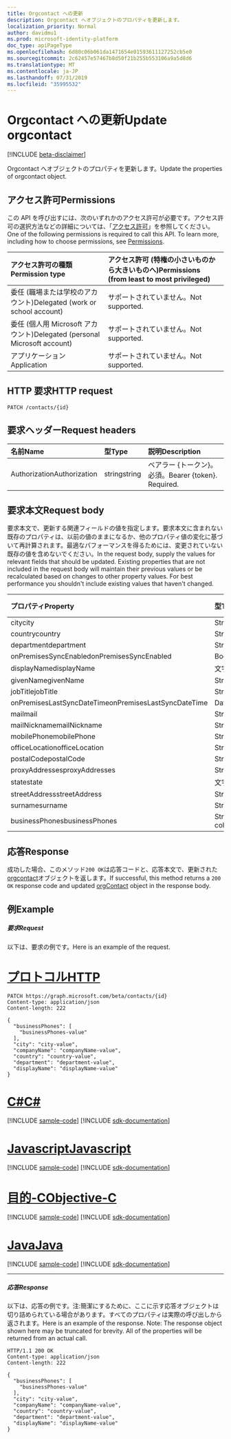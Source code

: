 ```yaml
---
title: Orgcontact への更新
description: Orgcontact へオブジェクトのプロパティを更新します。
localization_priority: Normal
author: davidmu1
ms.prod: microsoft-identity-platform
doc_type: apiPageType
ms.openlocfilehash: 6d80c06b061da1471654e01593611127252cb5e0
ms.sourcegitcommit: 2c62457e57467b8d50f21b255b553106a9a5d8d6
ms.translationtype: MT
ms.contentlocale: ja-JP
ms.lasthandoff: 07/31/2019
ms.locfileid: "35995532"
---
```

# <a name="update-orgcontact"></a><span data-ttu-id="6715f-103">Orgcontact への更新</span><span class="sxs-lookup"><span data-stu-id="6715f-103">Update orgcontact</span></span>

[!INCLUDE [beta-disclaimer](../../includes/beta-disclaimer.md)]

<span data-ttu-id="6715f-104">Orgcontact へオブジェクトのプロパティを更新します。</span><span class="sxs-lookup"><span data-stu-id="6715f-104">Update the properties of orgcontact object.</span></span>
## <a name="permissions"></a><span data-ttu-id="6715f-105">アクセス許可</span><span class="sxs-lookup"><span data-stu-id="6715f-105">Permissions</span></span>
<span data-ttu-id="6715f-p101">この API を呼び出すには、次のいずれかのアクセス許可が必要です。アクセス許可の選択方法などの詳細については、「[アクセス許可](/graph/permissions-reference)」を参照してください。</span><span class="sxs-lookup"><span data-stu-id="6715f-p101">One of the following permissions is required to call this API. To learn more, including how to choose permissions, see [Permissions](/graph/permissions-reference).</span></span>

|<span data-ttu-id="6715f-108">アクセス許可の種類</span><span class="sxs-lookup"><span data-stu-id="6715f-108">Permission type</span></span>      | <span data-ttu-id="6715f-109">アクセス許可 (特権の小さいものから大きいものへ)</span><span class="sxs-lookup"><span data-stu-id="6715f-109">Permissions (from least to most privileged)</span></span>              |
|:--------------------|:---------------------------------------------------------|
|<span data-ttu-id="6715f-110">委任 (職場または学校のアカウント)</span><span class="sxs-lookup"><span data-stu-id="6715f-110">Delegated (work or school account)</span></span> | <span data-ttu-id="6715f-111">サポートされていません。</span><span class="sxs-lookup"><span data-stu-id="6715f-111">Not supported.</span></span>    |
|<span data-ttu-id="6715f-112">委任 (個人用 Microsoft アカウント)</span><span class="sxs-lookup"><span data-stu-id="6715f-112">Delegated (personal Microsoft account)</span></span> | <span data-ttu-id="6715f-113">サポートされていません。</span><span class="sxs-lookup"><span data-stu-id="6715f-113">Not supported.</span></span>    |
|<span data-ttu-id="6715f-114">アプリケーション</span><span class="sxs-lookup"><span data-stu-id="6715f-114">Application</span></span> | <span data-ttu-id="6715f-115">サポートされていません。</span><span class="sxs-lookup"><span data-stu-id="6715f-115">Not supported.</span></span> |

## <a name="http-request"></a><span data-ttu-id="6715f-116">HTTP 要求</span><span class="sxs-lookup"><span data-stu-id="6715f-116">HTTP request</span></span>
<!-- { "blockType": "ignored" } -->
```http
PATCH /contacts/{id}
```
## <a name="request-headers"></a><span data-ttu-id="6715f-117">要求ヘッダー</span><span class="sxs-lookup"><span data-stu-id="6715f-117">Request headers</span></span>
| <span data-ttu-id="6715f-118">名前</span><span class="sxs-lookup"><span data-stu-id="6715f-118">Name</span></span>       | <span data-ttu-id="6715f-119">型</span><span class="sxs-lookup"><span data-stu-id="6715f-119">Type</span></span> | <span data-ttu-id="6715f-120">説明</span><span class="sxs-lookup"><span data-stu-id="6715f-120">Description</span></span>|
|:-----------|:------|:----------|
| <span data-ttu-id="6715f-121">Authorization</span><span class="sxs-lookup"><span data-stu-id="6715f-121">Authorization</span></span>  | <span data-ttu-id="6715f-122">string</span><span class="sxs-lookup"><span data-stu-id="6715f-122">string</span></span>  | <span data-ttu-id="6715f-p102">ベアラー {トークン}。必須。</span><span class="sxs-lookup"><span data-stu-id="6715f-p102">Bearer {token}. Required.</span></span> |

## <a name="request-body"></a><span data-ttu-id="6715f-125">要求本文</span><span class="sxs-lookup"><span data-stu-id="6715f-125">Request body</span></span>
<span data-ttu-id="6715f-p103">要求本文で、更新する関連フィールドの値を指定します。要求本文に含まれない既存のプロパティは、以前の値のままになるか、他のプロパティ値の変化に基づいて再計算されます。最適なパフォーマンスを得るためには、変更されていない既存の値を含めないでください。</span><span class="sxs-lookup"><span data-stu-id="6715f-p103">In the request body, supply the values for relevant fields that should be updated. Existing properties that are not included in the request body will maintain their previous values or be recalculated based on changes to other property values. For best performance you shouldn't include existing values that haven't changed.</span></span>

| <span data-ttu-id="6715f-129">プロパティ</span><span class="sxs-lookup"><span data-stu-id="6715f-129">Property</span></span>     | <span data-ttu-id="6715f-130">型</span><span class="sxs-lookup"><span data-stu-id="6715f-130">Type</span></span>   |<span data-ttu-id="6715f-131">説明</span><span class="sxs-lookup"><span data-stu-id="6715f-131">Description</span></span>|
|:---------------|:--------|:----------|
|<span data-ttu-id="6715f-132">city</span><span class="sxs-lookup"><span data-stu-id="6715f-132">city</span></span>|<span data-ttu-id="6715f-133">String</span><span class="sxs-lookup"><span data-stu-id="6715f-133">String</span></span>||
|<span data-ttu-id="6715f-134">country</span><span class="sxs-lookup"><span data-stu-id="6715f-134">country</span></span>|<span data-ttu-id="6715f-135">String</span><span class="sxs-lookup"><span data-stu-id="6715f-135">String</span></span>||
|<span data-ttu-id="6715f-136">department</span><span class="sxs-lookup"><span data-stu-id="6715f-136">department</span></span>|<span data-ttu-id="6715f-137">String</span><span class="sxs-lookup"><span data-stu-id="6715f-137">String</span></span>||
|<span data-ttu-id="6715f-138">onPremisesSyncEnabled</span><span class="sxs-lookup"><span data-stu-id="6715f-138">onPremisesSyncEnabled</span></span>|<span data-ttu-id="6715f-139">Boolean</span><span class="sxs-lookup"><span data-stu-id="6715f-139">Boolean</span></span>||
|<span data-ttu-id="6715f-140">displayName</span><span class="sxs-lookup"><span data-stu-id="6715f-140">displayName</span></span>|<span data-ttu-id="6715f-141">文字列</span><span class="sxs-lookup"><span data-stu-id="6715f-141">String</span></span>||
|<span data-ttu-id="6715f-142">givenName</span><span class="sxs-lookup"><span data-stu-id="6715f-142">givenName</span></span>|<span data-ttu-id="6715f-143">String</span><span class="sxs-lookup"><span data-stu-id="6715f-143">String</span></span>||
|<span data-ttu-id="6715f-144">jobTitle</span><span class="sxs-lookup"><span data-stu-id="6715f-144">jobTitle</span></span>|<span data-ttu-id="6715f-145">String</span><span class="sxs-lookup"><span data-stu-id="6715f-145">String</span></span>||
|<span data-ttu-id="6715f-146">onPremisesLastSyncDateTime</span><span class="sxs-lookup"><span data-stu-id="6715f-146">onPremisesLastSyncDateTime</span></span>|<span data-ttu-id="6715f-147">DateTimeOffset</span><span class="sxs-lookup"><span data-stu-id="6715f-147">DateTimeOffset</span></span>||
|<span data-ttu-id="6715f-148">mail</span><span class="sxs-lookup"><span data-stu-id="6715f-148">mail</span></span>|<span data-ttu-id="6715f-149">String</span><span class="sxs-lookup"><span data-stu-id="6715f-149">String</span></span>||
|<span data-ttu-id="6715f-150">mailNickname</span><span class="sxs-lookup"><span data-stu-id="6715f-150">mailNickname</span></span>|<span data-ttu-id="6715f-151">String</span><span class="sxs-lookup"><span data-stu-id="6715f-151">String</span></span>||
|<span data-ttu-id="6715f-152">mobilePhone</span><span class="sxs-lookup"><span data-stu-id="6715f-152">mobilePhone</span></span>|<span data-ttu-id="6715f-153">String</span><span class="sxs-lookup"><span data-stu-id="6715f-153">String</span></span>||
|<span data-ttu-id="6715f-154">officeLocation</span><span class="sxs-lookup"><span data-stu-id="6715f-154">officeLocation</span></span>|<span data-ttu-id="6715f-155">String</span><span class="sxs-lookup"><span data-stu-id="6715f-155">String</span></span>||
|<span data-ttu-id="6715f-156">postalCode</span><span class="sxs-lookup"><span data-stu-id="6715f-156">postalCode</span></span>|<span data-ttu-id="6715f-157">String</span><span class="sxs-lookup"><span data-stu-id="6715f-157">String</span></span>||
|<span data-ttu-id="6715f-158">proxyAddresses</span><span class="sxs-lookup"><span data-stu-id="6715f-158">proxyAddresses</span></span>|<span data-ttu-id="6715f-159">String</span><span class="sxs-lookup"><span data-stu-id="6715f-159">String</span></span>||
|<span data-ttu-id="6715f-160">state</span><span class="sxs-lookup"><span data-stu-id="6715f-160">state</span></span>|<span data-ttu-id="6715f-161">文字列型 (String)</span><span class="sxs-lookup"><span data-stu-id="6715f-161">String</span></span>||
|<span data-ttu-id="6715f-162">streetAddress</span><span class="sxs-lookup"><span data-stu-id="6715f-162">streetAddress</span></span>|<span data-ttu-id="6715f-163">String</span><span class="sxs-lookup"><span data-stu-id="6715f-163">String</span></span>||
|<span data-ttu-id="6715f-164">surname</span><span class="sxs-lookup"><span data-stu-id="6715f-164">surname</span></span>|<span data-ttu-id="6715f-165">String</span><span class="sxs-lookup"><span data-stu-id="6715f-165">String</span></span>||
|<span data-ttu-id="6715f-166">businessPhones</span><span class="sxs-lookup"><span data-stu-id="6715f-166">businessPhones</span></span>|<span data-ttu-id="6715f-167">String collection</span><span class="sxs-lookup"><span data-stu-id="6715f-167">String collection</span></span>||

## <a name="response"></a><span data-ttu-id="6715f-168">応答</span><span class="sxs-lookup"><span data-stu-id="6715f-168">Response</span></span>

<span data-ttu-id="6715f-169">成功した場合、このメソッド`200 OK`は応答コードと、応答本文で、更新された[orgcontact](../resources/orgcontact.md)オブジェクトを返します。</span><span class="sxs-lookup"><span data-stu-id="6715f-169">If successful, this method returns a `200 OK` response code and updated [orgContact](../resources/orgcontact.md) object in the response body.</span></span>
## <a name="example"></a><span data-ttu-id="6715f-170">例</span><span class="sxs-lookup"><span data-stu-id="6715f-170">Example</span></span>
##### <a name="request"></a><span data-ttu-id="6715f-171">要求</span><span class="sxs-lookup"><span data-stu-id="6715f-171">Request</span></span>
<span data-ttu-id="6715f-172">以下は、要求の例です。</span><span class="sxs-lookup"><span data-stu-id="6715f-172">Here is an example of the request.</span></span>

# <a name="httptabhttp"></a>[<span data-ttu-id="6715f-173">プロトコル</span><span class="sxs-lookup"><span data-stu-id="6715f-173">HTTP</span></span>](#tab/http)
<!-- {
  "blockType": "request",
  "name": "update_orgcontact"
}-->
```http
PATCH https://graph.microsoft.com/beta/contacts/{id}
Content-type: application/json
Content-length: 222

{
  "businessPhones": [
    "businessPhones-value"
  ],
  "city": "city-value",
  "companyName": "companyName-value",
  "country": "country-value",
  "department": "department-value",
  "displayName": "displayName-value"
}
```
# <a name="ctabcsharp"></a>[<span data-ttu-id="6715f-174">C#</span><span class="sxs-lookup"><span data-stu-id="6715f-174">C#</span></span>](#tab/csharp)
[!INCLUDE [sample-code](../includes/snippets/csharp/update-orgcontact-csharp-snippets.md)]
[!INCLUDE [sdk-documentation](../includes/snippets/snippets-sdk-documentation-link.md)]

# <a name="javascripttabjavascript"></a>[<span data-ttu-id="6715f-175">Javascript</span><span class="sxs-lookup"><span data-stu-id="6715f-175">Javascript</span></span>](#tab/javascript)
[!INCLUDE [sample-code](../includes/snippets/javascript/update-orgcontact-javascript-snippets.md)]
[!INCLUDE [sdk-documentation](../includes/snippets/snippets-sdk-documentation-link.md)]

# <a name="objective-ctabobjc"></a>[<span data-ttu-id="6715f-176">目的-C</span><span class="sxs-lookup"><span data-stu-id="6715f-176">Objective-C</span></span>](#tab/objc)
[!INCLUDE [sample-code](../includes/snippets/objc/update-orgcontact-objc-snippets.md)]
[!INCLUDE [sdk-documentation](../includes/snippets/snippets-sdk-documentation-link.md)]

# <a name="javatabjava"></a>[<span data-ttu-id="6715f-177">Java</span><span class="sxs-lookup"><span data-stu-id="6715f-177">Java</span></span>](#tab/java)
[!INCLUDE [sample-code](../includes/snippets/java/update-orgcontact-java-snippets.md)]
[!INCLUDE [sdk-documentation](../includes/snippets/snippets-sdk-documentation-link.md)]

---

##### <a name="response"></a><span data-ttu-id="6715f-178">応答</span><span class="sxs-lookup"><span data-stu-id="6715f-178">Response</span></span>
<span data-ttu-id="6715f-p104">以下は、応答の例です。注:簡潔にするために、ここに示す応答オブジェクトは切り詰められている場合があります。すべてのプロパティは実際の呼び出しから返されます。</span><span class="sxs-lookup"><span data-stu-id="6715f-p104">Here is an example of the response. Note: The response object shown here may be truncated for brevity. All of the properties will be returned from an actual call.</span></span>
<!-- {
  "blockType": "response",
  "truncated": true,
  "@odata.type": "microsoft.graph.orgcontact"
} -->
```http
HTTP/1.1 200 OK
Content-type: application/json
Content-length: 222

{
  "businessPhones": [
    "businessPhones-value"
  ],
  "city": "city-value",
  "companyName": "companyName-value",
  "country": "country-value",
  "department": "department-value",
  "displayName": "displayName-value"
}
```

<!-- uuid: 8fcb5dbc-d5aa-4681-8e31-b001d5168d79
2015-10-25 14:57:30 UTC -->
<!--
{
  "type": "#page.annotation",
  "description": "Update orgcontact",
  "keywords": "",
  "section": "documentation",
  "tocPath": "",
  "suppressions": [
  ]
}
-->
